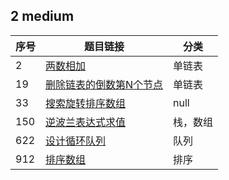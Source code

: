 ## 2 medium 


| 序号 | 题目链接 | 分类 |
| --- | --- | --- |
| 2 | [两数相加](./code/2/Solution.java) | 单链表 |
| 19 | [删除链表的倒数第N个节点](./code/19/Solution.java) | 单链表 |
| 33 | [搜索旋转排序数组](./code/33/Solution.java) | null |
| 150 | [逆波兰表达式求值](./code/150/Solution.java) | 栈，数组 |
| 622 | [设计循环队列](./code/622/Solution.java) | 队列 |
| 912 | [排序数组](./code/912/Solution.java) | 排序 |